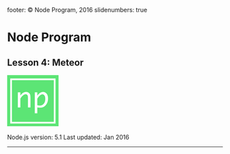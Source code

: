 footer: © Node Program, 2016
slidenumbers: true

# Node Program
## Lesson 4: Meteor

![inline 70%](images/np-logo120.png)

Node.js version: 5.1
Last updated: Jan 2016

---
